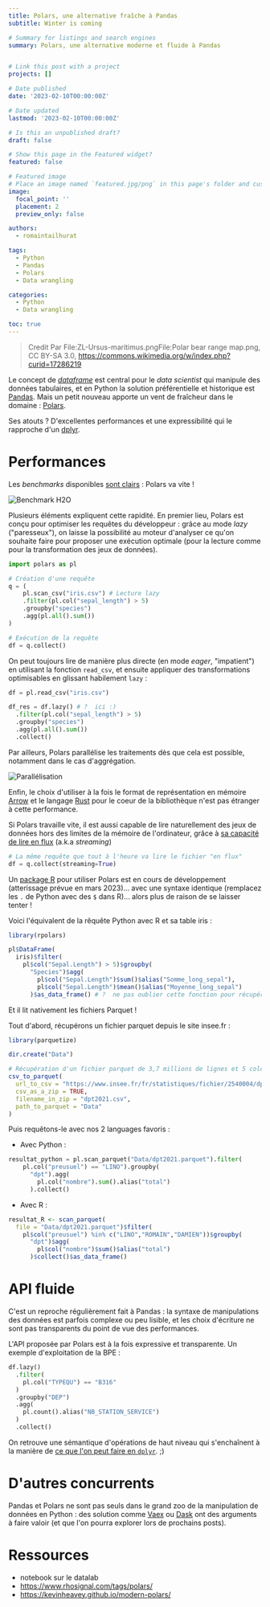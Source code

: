 ```yaml
---
title: Polars, une alternative fraîche à Pandas
subtitle: Winter is coming

# Summary for listings and search engines
summary: Polars, une alternative moderne et fluide à Pandas


# Link this post with a project
projects: []

# Date published
date: '2023-02-10T00:00:00Z'

# Date updated
lastmod: '2023-02-10T00:00:00Z'

# Is this an unpublished draft?
draft: false

# Show this page in the Featured widget?
featured: false

# Featured image
# Place an image named `featured.jpg/png` in this page's folder and customize its options here.
image:
  focal_point: ''
  placement: 2
  preview_only: false

authors:
  - romaintailhurat

tags:
  - Python
  - Pandas
  - Polars
  - Data wrangling

categories:
  - Python
  - Data wrangling

toc: true
---
```


> Credit Par File:ZL-Ursus-maritimus.pngFile:Polar bear range map.png, CC BY-SA 3.0, https://commons.wikimedia.org/w/index.php?curid=17286219

Le concept de [_dataframe_](https://www.databricks.com/glossary/what-are-dataframes) est central pour le _data scientist_ qui manipule des données tabulaires, et en Python la solution préférentielle et historique est [Pandas](https://pandas.pydata.org/). Mais un petit nouveau apporte un vent de fraîcheur dans le domaine : [Polars](https://www.pola.rs/).

Ses atouts ? D'excellentes performances et une expressibilité qui le rapproche d'un [dplyr](https://dplyr.tidyverse.org/).

# Performances

Les _benchmarks_ disponibles [sont clairs](https://h2oai.github.io/db-benchmark/) : Polars va vite !

![Benchmark H2O](polars-benchmark-short.png)

Plusieurs éléments expliquent cette rapidité. En premier lieu, Polars est conçu pour optimiser les requêtes du développeur : grâce au mode _lazy_ ("paresseux"), on laisse la possibilité au moteur d'analyser ce qu'on souhaite faire pour proposer une exécution optimale (pour la lecture comme pour la transformation des jeux de données).

```python
import polars as pl

# Création d'une requête
q = (
    pl.scan_csv("iris.csv") # Lecture lazy
    .filter(pl.col("sepal_length") > 5)
    .groupby("species")
    .agg(pl.all().sum())
)

# Exécution de la requête
df = q.collect()
```

On peut toujours lire de manière plus directe (en mode _eager_, "impatient") en utilisant la fonction `read_csv`, et ensuite appliquer des transformations optimisables en glissant habilement `lazy` :

```python
df = pl.read_csv("iris.csv")

df_res = df.lazy() # ?  ici :)
  .filter(pl.col("sepal_length") > 5)
  .groupby("species")
  .agg(pl.all().sum())
  .collect()
```

Par ailleurs, Polars parallélise les traitements dès que cela est possible, notamment dans le cas d'aggrégation.

![Parallélisation](polars-split-parallel-apply-combine.svg)

Enfin, le choix d'utiliser à la fois le format de représentation en mémoire [Arrow](https://arrow.apache.org/) et le langage [Rust](https://www.rust-lang.org/fr) pour le coeur de la bibliothèque n'est pas étranger à cette performance.

Si Polars travaille vite, il est aussi capable de lire naturellement des jeux de données hors des limites de la mémoire de l'ordinateur, grâce à [sa capacité de lire en flux](https://www.youtube.com/watch?v=3-C0Afs5TXQ) (a.k.a _streaming_)

```python
# La même requête que tout à l'heure va lire le fichier "en flux"
df = q.collect(streaming=True)
```

Un [package R](https://rpolars.github.io/) pour utiliser Polars est en cours de développement (atterissage prévue en mars 2023)... avec une syntaxe identique (remplacez les `.` de Python avec des `$` dans R)... alors plus de raison de se laisser tenter !  

Voici l'équivalent de la rêquête Python avec R et sa table iris :  

```r
library(rpolars)

pl$DataFrame(
  iris)$filter(
    pl$col("Sepal.Length") > 5)$groupby(
      "Species")$agg(
        pl$col("Sepal.Length")$sum()$alias("Somme_long_sepal"),
        pl$col("Sepal.Length")$mean()$alias("Moyenne_long_sepal")
      )$as_data_frame() # ?  ne pas oublier cette fonction pour récupérer un R data.frame
```
  
Et il lit nativement les fichiers Parquet !  

Tout d'abord, récupérons un fichier parquet depuis le site insee.fr :  

```r
library(parquetize)

dir.create("Data")

# Récupération d'un fichier parquet de 3,7 millions de lignes et 5 colonnes
csv_to_parquet(
  url_to_csv = "https://www.insee.fr/fr/statistiques/fichier/2540004/dpt2021_csv.zip",
  csv_as_a_zip = TRUE,
  filename_in_zip = "dpt2021.csv",
  path_to_parquet = "Data"
)
```

Puis requêtons-le avec nos 2 languages favoris :  

- Avec Python :  

```python
resultat_python = pl.scan_parquet("Data/dpt2021.parquet").filter(
    pl.col("preusuel") == "LINO").groupby(
      "dpt").agg(
        pl.col("nombre").sum().alias("total")
      ).collect()
```

- Avec R :  

```r
resultat_R <- scan_parquet(
  file = "Data/dpt2021.parquet")$filter(
    pl$col("preusuel") %in% c("LINO","ROMAIN","DAMIEN"))$groupby(
      "dpt")$agg(
        pl$col("nombre")$sum()$alias("total")
      )$collect()$as_data_frame() 
```


# API fluide

C'est un reproche régulièrement fait à Pandas : la syntaxe de manipulations des données est parfois complexe ou peu lisible, et les choix d'écriture ne sont pas transparents du point de vue des performances.

L'API proposée par Polars est à la fois expressive et transparente. Un exemple d'exploitation de la BPE :

```python
df.lazy()
  .filter(
    pl.col("TYPEQU") == "B316"
  )
  .groupby("DEP")
  .agg(
    pl.count().alias("NB_STATION_SERVICE")
  )
  .collect()
```

On retrouve une sémantique d'opérations de haut niveau qui s'enchaînent à la manière de [ce que l'on peut faire en `dplyr`](https://www.book.utilitr.org/03_fiches_thematiques/fiche_tidyverse#comment-utiliser-lop%C3%A9rateur-pipe-avec-le-tidyverse). ;)

# D'autres concurrents

Pandas et Polars ne sont pas seuls dans le grand zoo de la manipulation de données en Python : des solution comme [Vaex](https://github.com/vaexio/vaex) ou [Dask](https://github.com/dask/dask) ont des arguments à faire valoir (et que l'on pourra explorer lors de prochains posts).

# Ressources

- notebook sur le datalab
- https://www.rhosignal.com/tags/polars/
- https://kevinheavey.github.io/modern-polars/